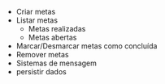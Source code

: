 - Criar metas
- Listar metas  
    - Metas realizadas
    - Metas abertas
- Marcar/Desmarcar metas como concluída
- Remover metas 
- Sistemas de mensagem
- persistir dados
